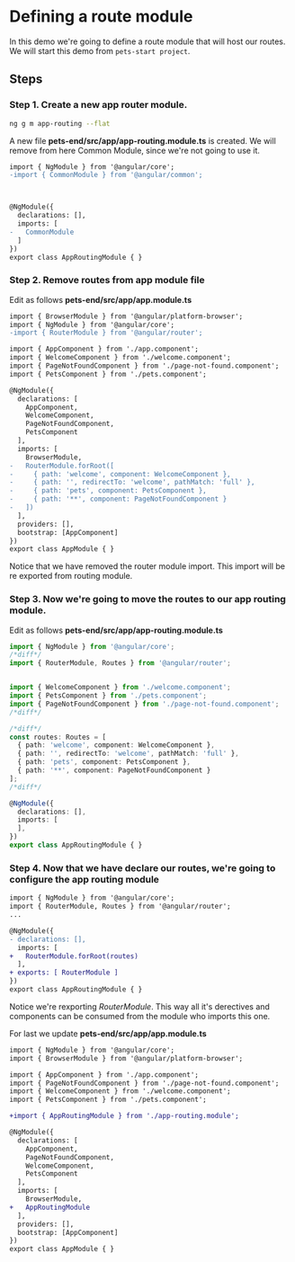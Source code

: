 # Defining a route module

In this demo we're going to define a route module that will host our routes. We will start this demo from `pets-start project`.

## Steps

### Step 1. Create a new app router module.

```bash
ng g m app-routing --flat
```

A new file __pets-end/src/app/app-routing.module.ts__ is created. We will remove from here Common Module, since we're not going to use it.

```diff
import { NgModule } from '@angular/core';
-import { CommonModule } from '@angular/common';



@NgModule({
  declarations: [],
  imports: [
-   CommonModule
  ]
})
export class AppRoutingModule { }

```

### Step 2. Remove routes from app module file

Edit as follows __pets-end/src/app/app.module.ts__

```diff
import { BrowserModule } from '@angular/platform-browser';
import { NgModule } from '@angular/core';
-import { RouterModule } from '@angular/router';

import { AppComponent } from './app.component';
import { WelcomeComponent } from './welcome.component';
import { PageNotFoundComponent } from './page-not-found.component';
import { PetsComponent } from './pets.component';

@NgModule({
  declarations: [
    AppComponent,
    WelcomeComponent,
    PageNotFoundComponent,
    PetsComponent
  ],
  imports: [
    BrowserModule,
-   RouterModule.forRoot([
-     { path: 'welcome', component: WelcomeComponent },
-     { path: '', redirectTo: 'welcome', pathMatch: 'full' },
-     { path: 'pets', component: PetsComponent },
-     { path: '**', component: PageNotFoundComponent }
-   ])
  ],
  providers: [],
  bootstrap: [AppComponent]
})
export class AppModule { }

```

Notice that we have removed the router module import. This import will be re exported from routing module.

### Step 3. Now we're going to move the routes to our app routing module.

Edit as follows __pets-end/src/app/app-routing.module.ts__

```ts
import { NgModule } from '@angular/core';
/*diff*/
import { RouterModule, Routes } from '@angular/router';


import { WelcomeComponent } from './welcome.component';
import { PetsComponent } from './pets.component';
import { PageNotFoundComponent } from './page-not-found.component';
/*diff*/

/*diff*/
const routes: Routes = [
  { path: 'welcome', component: WelcomeComponent },
  { path: '', redirectTo: 'welcome', pathMatch: 'full' },
  { path: 'pets', component: PetsComponent },
  { path: '**', component: PageNotFoundComponent }
];
/*diff*/

@NgModule({
  declarations: [],
  imports: [
  ],
})
export class AppRoutingModule { }

```

### Step 4. Now that we have declare our routes, we're going to configure the app routing module

```diff
import { NgModule } from '@angular/core';
import { RouterModule, Routes } from '@angular/router';
...

@NgModule({
- declarations: [],
  imports: [
+   RouterModule.forRoot(routes)
  ],
+ exports: [ RouterModule ]
})
export class AppRoutingModule { }

```

Notice we're rexporting _RouterModule_. This way all it's derectives and components can be consumed from the module who imports this one.

For last we update __pets-end/src/app/app.module.ts__

```diff
import { NgModule } from '@angular/core';
import { BrowserModule } from '@angular/platform-browser';

import { AppComponent } from './app.component';
import { PageNotFoundComponent } from './page-not-found.component';
import { WelcomeComponent } from './welcome.component';
import { PetsComponent } from './pets.component';

+import { AppRoutingModule } from './app-routing.module';

@NgModule({
  declarations: [
    AppComponent,
    PageNotFoundComponent,
    WelcomeComponent,
    PetsComponent
  ],
  imports: [
    BrowserModule,
+   AppRoutingModule
  ],
  providers: [],
  bootstrap: [AppComponent]
})
export class AppModule { }

```